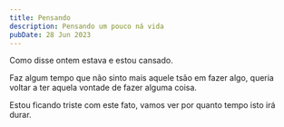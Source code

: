 ```yaml
---
title: Pensando
description: Pensando um pouco ná vida
pubDate: 28 Jun 2023
---
```


Como disse ontem estava e estou cansado.

Faz algum tempo que não sinto mais aquele tsão em fazer algo,
queria voltar a ter aquela vontade de fazer alguma coisa.

Estou ficando triste com este fato, vamos ver por quanto tempo isto
irá durar.
